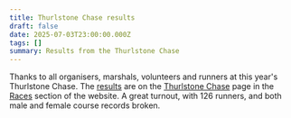 ```yaml
---
title: Thurlstone Chase results
draft: false
date: 2025-07-03T23:00:00.000Z
tags: []
summary: Results from the Thurlstone Chase
---
```

Thanks to all organisers, marshals, volunteers and runners at this year's Thurlstone Chase. The [results](https://pfrac.co.uk/static/results/thurlstone-chase/thurlstone-chase-2025-results.pdf) are on the [Thurlstone Chase](https://pfrac.co.uk/races/thurlstone-chase) page in the [Races](https://pfrac.co.uk/races) section of the website.  A great turnout, with 126 runners, and both male and female course records broken.